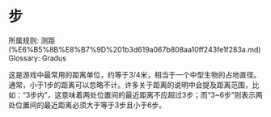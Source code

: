 # 步

所属规则: 测距 (%E6%B5%8B%E8%B7%9D%201b3d619a067b808aa10ff243fe1f283a.md)
Glossary: Gradus

这是游戏中最常用的距离单位，约等于3/4米，相当于一个中型生物的占地直径。通常，小于1步的距离可以忽略不计。许多关于距离的说明中会提及距离范围，比如：“3步内”，这意味着两处位置间的最近距离不应超过3步；而“3~6步”则表示两处位置间的最近距离必须大于等于3步且小于6步。